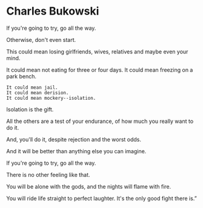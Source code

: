# Charles Bukowski

If you're going to try, go all the way. 

Otherwise, don't even start. 

This could mean losing girlfriends, wives, relatives and maybe even your mind. 

It could mean not eating for three or four days. It could mean freezing on a park bench. 

 	It could mean jail. 
 	It could mean derision. 
 	It could mean mockery--isolation. 

Isolation is the gift.

All the others are a test of your endurance, of how much you really want to do it. 

And, you'll do it, despite rejection and the worst odds. 

And it will be better than anything else you can imagine. 

If you're going to try, go all the way. 

There is no other feeling like that. 

You will be alone with the gods, and the nights will flame with fire. 

You will ride life straight to perfect laughter. It's the only good fight there is.”

